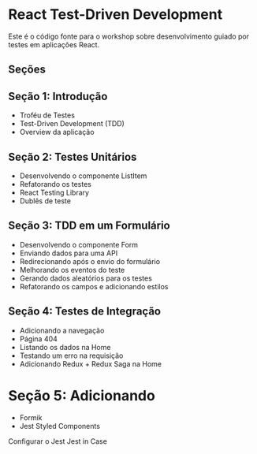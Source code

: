 # React Test-Driven Development

Este é o código fonte para o workshop sobre desenvolvimento guiado por testes em aplicações React.

## Seções

## Seção 1: Introdução

- Troféu de Testes
- Test-Driven Development (TDD)
- Overview da aplicação

## Seção 2: Testes Unitários

- Desenvolvendo o componente ListItem
- Refatorando os testes
- React Testing Library
- Dublês de teste

## Seção 3: TDD em um Formulário

- Desenvolvendo o componente Form
- Enviando dados para uma API
- Redirecionando após o envio do formulário
- Melhorando os eventos do teste
- Gerando dados aleatórios para os testes
- Refatorando os campos e adicionando estilos

## Seção 4: Testes de Integração

- Adicionando a navegação
- Página 404
- Listando os dados na Home
- Testando um erro na requisição
- Adicionando Redux + Redux Saga na Home

# Seção 5: Adicionando

- Formik
- Jest Styled Components

Configurar o Jest
Jest in Case
